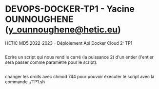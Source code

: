 # DEVOPS-DOCKER-TP1 - Yacine OUNNOUGHENE (y_ounnoughene@hetic.eu)

HETIC MD5 2022-2023 - Déploiement Api Docker Cloud 2: TP1
##
Ecrire un script qui nous rend le carré (la puissance 2) d'un entier (l'entier sera passer comme paramètre pour le script).
##
changer les droits avec chmod 744 pour pouvoir éxecuter le script avec la commande ./TP1.sh
##


